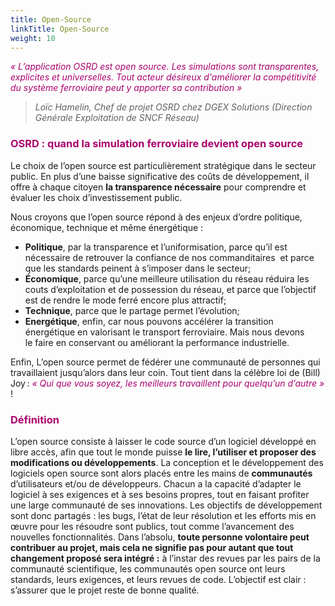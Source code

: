 ```yaml
---
title: Open-Source
linkTitle: Open-Source
weight: 10
---
```


_<font color=#aa026d>« L’application OSRD est open source. Les simulations sont transparentes, explicites et universelles. Tout acteur désireux d'améliorer la compétitivité du système ferroviaire peut y apporter sa contribution »</font>_

> _Loïc Hamelin, Chef de projet OSRD chez DGEX Solutions (Direction Générale Exploitation de SNCF Réseau)_

<font color=#aa026d>

### OSRD : quand la simulation ferroviaire devient open source

</font>

Le choix de l’open source est particulièrement stratégique dans le secteur public. En plus d’une baisse significative des coûts de développement, il offre à chaque citoyen **la transparence nécessaire** pour comprendre et évaluer les choix d’investissement public.

Nous croyons que l’open source répond à des enjeux d’ordre politique, économique, technique et même énergétique :

- **Politique**, par la transparence et l’uniformisation, parce qu’il est nécessaire de retrouver la confiance de nos commanditaires  et parce que les standards peinent à s’imposer dans le secteur;
- **Économique**, parce qu’une meilleure utilisation du réseau réduira les couts d’exploitation et de possession du réseau, et parce que l’objectif est de rendre le mode ferré encore plus attractif;
- **Technique**, parce que le partage permet l’évolution;
- **Energétique**, enfin, car nous pouvons accélérer la transition énergétique en valorisant le transport ferroviaire. Mais nous devons le faire en conservant ou améliorant la performance industrielle.

Enfin, L’open source permet de fédérer une communauté de personnes qui travaillaient jusqu’alors dans leur coin. Tout tient dans la célèbre loi de (Bill) Joy : _<font color=#aa026d>« Qui que vous soyez, les meilleurs travaillent pour quelqu’un d’autre »</font>_ !

<font color=#aa026d>

### Définition

</font>

L’open source consiste à laisser le code source d’un logiciel développé en libre accès, afin que tout le monde puisse **le lire, l’utiliser et proposer des modifications ou développements**. La conception et le développement des logiciels open source sont alors placés entre les mains de **communautés** d’utilisateurs et/ou de développeurs.
Chacun a la capacité d’adapter le logiciel à ses exigences et à ses besoins propres, tout en faisant profiter une large communauté de ses innovations. Les objectifs de développement sont donc partagés : les bugs, l’état de leur résolution et les efforts mis en œuvre pour les résoudre sont publics, tout comme l’avancement des nouvelles fonctionnalités.
Dans l’absolu, **toute personne volontaire peut contribuer au projet, mais cela ne signifie pas pour autant que tout changement proposé sera intégré :** à l’instar des revues par les pairs de la communauté scientifique, les communautés open source ont leurs standards, leurs exigences, et leurs revues de code. L’objectif est clair : s’assurer que le projet reste de bonne qualité.
